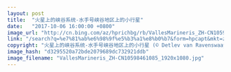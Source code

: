 ```yaml
---
layout: post
title:  "火星上的峡谷系统-水手号峡谷地区上的小行星"
date:   "2017-10-06 16:00:00 +0800"
image_url: "http://cn.bing.com/az/hprichbg/rb/VallesMarineris_ZH-CN10598461085_1920x1080.jpg"
link: "/search?q=%e7%81%ab%e6%98%9f%e5%b3%a1%e8%b0%b7&form=hpcapt&mkt=zh-cn"
copyright: "火星上的峡谷系统-水手号峡谷地区上的小行星 (© Detlev van Ravenswaay/Getty Images)"
image_hash: "d3295520a72bde2079689dc732921ddb"
image_filename: "VallesMarineris_ZH-CN10598461085_1920x1080.jpg"
---
```

